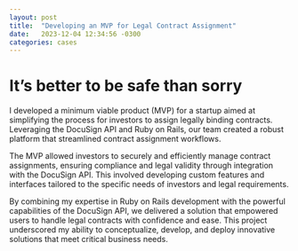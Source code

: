 ```yaml
---
layout: post
title:  "Developing an MVP for Legal Contract Assignment"
date:   2023-12-04 12:34:56 -0300
categories: cases
---
```

# It’s better to be safe than sorry
I developed a minimum viable product (MVP) for a startup aimed at simplifying the process for investors to assign legally binding contracts. Leveraging the DocuSign API and Ruby on Rails, our team created a robust platform that streamlined contract assignment workflows.
  
The MVP allowed investors to securely and efficiently manage contract assignments, ensuring compliance and legal validity through integration with the DocuSign API. This involved developing custom features and interfaces tailored to the specific needs of investors and legal requirements.
  
By combining my expertise in Ruby on Rails development with the powerful capabilities of the DocuSign API, we delivered a solution that empowered users to handle legal contracts with confidence and ease. This project underscored my ability to conceptualize, develop, and deploy innovative solutions that meet critical business needs.